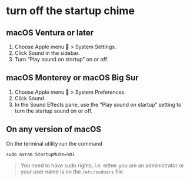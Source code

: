 
# turn off the startup chime
## macOS Ventura or later

 1. Choose Apple menu  > System Settings.
 2. Click Sound in the sidebar.
 3. Turn “Play sound on startup” on or off.

## macOS Monterey or macOS Big Sur
 1. Choose Apple menu  > System Preferences.
 2. Click Sound.
 3. In the Sound Effects pane, use the “Play sound on startup” setting to turn the startup sound on or off.

## On any version of macOS
On the terminal utility run the command
```
sudo nvram StartupMute=%01
```

>You need to have sudo rights, i.e. either you are an administrator or your user name is on the `/etc/sudoers` file.  
